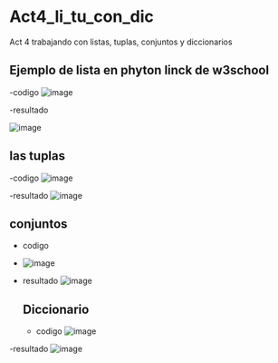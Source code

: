 # Act4_li_tu_con_dic
Act 4 trabajando con listas, tuplas, conjuntos y diccionarios

## Ejemplo de lista en phyton linck de w3school

-codigo
![image](https://github.com/user-attachments/assets/aebfff55-e7e6-469c-bcaf-e46ff4295b85)

-resultado 

![image](https://github.com/user-attachments/assets/e1e639a7-e07c-4409-8c5b-1220f2613760)

## las tuplas 

-codigo
![image](https://github.com/user-attachments/assets/060b37f8-2200-4d15-b811-99fd7e032da8)

-resultado 
![image](https://github.com/user-attachments/assets/e361800d-9422-4d48-80ba-f8d6b4389c5c)

## conjuntos
- codigo
- ![image](https://github.com/user-attachments/assets/b39dacf2-662f-4331-9f45-79f0da57cb6b)

- resultado
  ![image](https://github.com/user-attachments/assets/5c2d1c0b-b9dd-4142-9c9f-302ce1b80c0a)

  ## Diccionario
  - codigo
  ![image](https://github.com/user-attachments/assets/f90b4026-fa6b-4e43-8baf-ef3c98e3604a)

-resultado
![image](https://github.com/user-attachments/assets/0096c27a-e427-4cdd-bb2d-f467bcd0748d)



